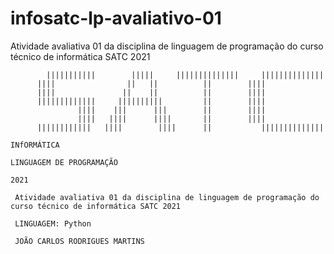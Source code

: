 #  infosatc-lp-avaliativo-01
 Atividade avaliativa 01 da disciplina de linguagem de programação do curso técnico de informática SATC 2021

            |||||||||||        |||||     ||||||||||||||     ||||||||||||||
          ||||                ||   ||          ||        ||||
          ||||               ||    ||          ||        ||||
          |||||||||||||     ||||||||||         ||        ||||
                   ||||    |||      |||        ||        ||||
                   ||||   ||||      ||||       ||        ||||
          ||||||||||||   ||||        ||||      ||           ||||||||||||||

    INfORMÁTICA

    LINGUAGEM DE PROGRAMAÇÃO

    2021

     Atividade avaliativa 01 da disciplina de linguagem de programação do curso técnico de informática SATC 2021

     LINGUAGEM: Python

     JOÃO CARLOS RODRIGUES MARTINS


